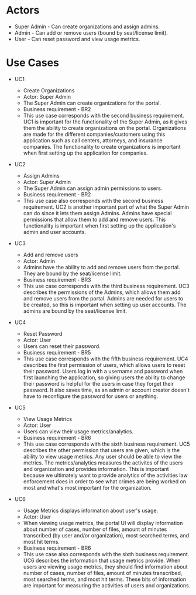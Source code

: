 # Actors
- Super Admin - Can create organizations and assign admins.
- Admin - Can add or remove users (bound by seat/license limit).
- User - Can reset password and view usage metrics.

# Use Cases
* UC1
  *  Create Organizations
  *  Actor: Super Admin
  *  The Super Admin can create organizations for the portal.
  *  Business requirement - BR2
  *  This use case corresponds with the second business requirement. UC1 is important for the functionality of the Super Admin, as it gives them the ability to create organizations on the portal. Organizations are made for the different companies/customers using this application such as call centers, attorneys, and insurance companies. The functionality to create organizations is important when first setting up the application for companies.

* UC2
  * Assign Admins
  * Actor: Super Admin
  * The Super Admin can assign admin permissions to users.
  * Business requirement - BR2
  * This use case also corresponds with the second business requirement. UC2 is another important part of what the Super Admin can do since it lets them assign Admins. Admins have special permissions that allow them to add and remove users. This functionality is important when first setting up the application's admin and user accounts.

* UC3
  * Add and remove users
  * Actor: Admin
  * Admins have the ability to add and remove users from the portal. They are bound by the seat/license limit.
  * Business requirement - BR3
  * This use case corresponds with the third business requirement. UC3 describes the permissions of the Admins, which allows them add and remove users from the portal. Admins are needed for users to be created, so this is important when setting up user accounts. The admins are bound by the seat/license limit. 

* UC4
  * Reset Password
  * Actor: User
  * Users can reset their password.
  * Business requirement - BR5
  * This use case corresponds with the fifth business requirement. UC4 describes the first permission of users, which allows users to reset their password. Users log in with a username and password when first launching the application, so giving users the ability to change their password is helpful for the users in case they forget their password. It also saves time, as an admin or account creator doesn't have to reconfigure the password for users or anything.

* UC5
  * View Usage Metrics
  * Actor: User
  * Users can view their usage metrics/analytics.
  * Business requirement - BR6
  * This use case corresponds with the sixth business requirement. UC5 describes the other permission that users are given, which is the ability to view usage metrics. Any user should be able to view the metrics. The metrics/analytics measures the activites of the users and organization and provides information. This is important because we ultimately want to provide analytics of the activities law enforcement does in order to see what crimes are being worked on most and what's most important for the organization.

* UC6
  * Usage Metrics displays information about user's usage.
  * Actor: User
  * When viewing usage metrics, the portal UI will display information about number of cases, number of files, amount of minutes transcribed (by user and/or organization), most searched terms, and most hit terms.
  * Business requirement - BR6
  * This use case also corresponds with the sixth business requirement. UC6 describes the information that usage metrics provide. When users are viewing usage metrics, they should find information about number of cases, number of files, amount of minutes transcribed, most searched terms, and most hit terms. These bits of information are important for measuring the activities of users and organizations.
